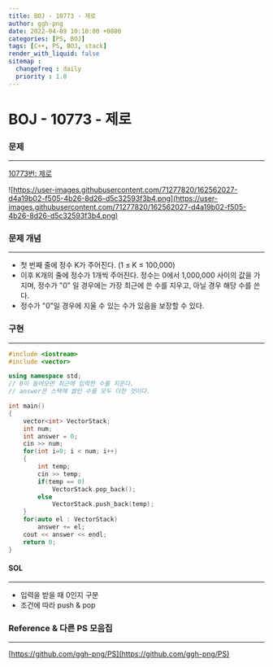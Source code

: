 ```yaml
---
title: BOJ - 10773 - 제로
author: ggh-png
date: 2022-04-09 10:10:00 +0800
categories: [PS, BOJ]
tags: [C++, PS, BOJ, stack]
render_with_liquid: false
sitemap :
  changefreq : daily
  priority : 1.0
---
```



# BOJ - 10773 - 제로

### 문제

---

[10773번: 제로](https://www.acmicpc.net/problem/10773)

![https://user-images.githubusercontent.com/71277820/162562027-d4a19b02-f505-4b26-8d26-d5c32593f3b4.png](https://user-images.githubusercontent.com/71277820/162562027-d4a19b02-f505-4b26-8d26-d5c32593f3b4.png)

### 문제 개념

---

- 첫 번째 줄에 정수 K가 주어진다. (1 ≤ K ≤ 100,000)
- 이후 K개의 줄에 정수가 1개씩 주어진다. 정수는 0에서 1,000,000 사이의 값을 가지며, 정수가 "0" 일 경우에는 가장 최근에 쓴 수를 지우고, 아닐 경우 해당 수를 쓴다.
- 정수가 "0"일 경우에 지울 수 있는 수가 있음을 보장할 수 있다.

### 구현

---

```cpp
#include <iostream>
#include <vector>

using namespace std;
// 0이 들어오면 최근에 입력한 수를 지운다. 
// answer은 스택에 쌇인 수를 모두 더한 것이다. 

int main()
{
    vector<int> VectorStack;
    int num; 
    int answer = 0;
    cin >> num;
    for(int i=0; i < num; i++)
    {
        int temp;
        cin >> temp;
        if(temp == 0)
            VectorStack.pop_back();
        else 
            VectorStack.push_back(temp);
    }
    for(auto el : VectorStack)
        answer += el;
    cout << answer << endl;
    return 0;
}
```

#### SOL

---

- 입력을 받을 때 0인지 구분
- 조건에 따라 push & pop

### Reference & 다른 PS 모음집

---

[https://github.com/ggh-png/PS](https://github.com/ggh-png/PS)